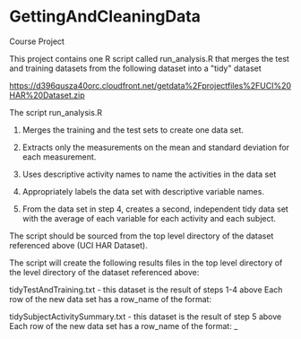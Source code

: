 # GettingAndCleaningData
Course Project


This project contains one R script called run_analysis.R that merges the test and training datasets from the following dataset into a "tidy" dataset

https://d396qusza40orc.cloudfront.net/getdata%2Fprojectfiles%2FUCI%20HAR%20Dataset.zip

The script run_analysis.R 
   1. Merges the training and the test sets to create one data set.

   2. Extracts only the measurements on the mean and standard deviation for each measurement. 

   3. Uses descriptive activity names to name the activities in the data set
   4. Appropriately labels the data set with descriptive variable names. 
   5. From the data set in step 4, creates a second, independent tidy data set with the average of each variable for each activity and each subject.

The script should be sourced from the top level directory of the dataset referenced above (UCI HAR Dataset).

The script will create the following results files in the top level directory of the level directory of the dataset referenced above: 

tidyTestAndTraining.txt - this dataset is the result of steps 1-4 above
Each row of the new data set has a row_name of the format: 
<row index>_<subject id>_<activity>


tidySubjectActivitySummary.txt - this dataset is the result of step 5 above
Each row of the new data set has a row_name of the format: 
<subject id>_<activity>

